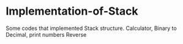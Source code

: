 # Implementation-of-Stack
Some codes that implemented Stack structure. Calculator, Binary to Decimal, print numbers Reverse
